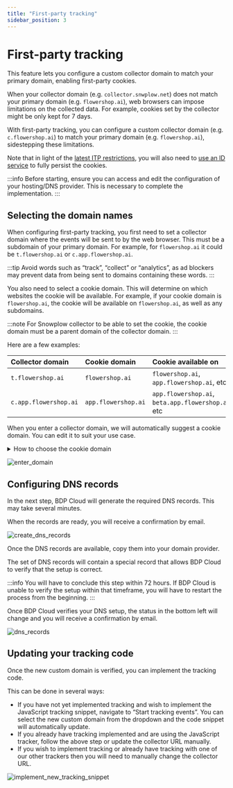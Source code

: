 ```yaml
---
title: "First-party tracking"
sidebar_position: 3
---
```


# First-party tracking
This feature lets you configure a custom collector domain to match your primary domain, enabling first-party cookies.

When your collector domain (e.g. `collector.snwplow.net`) does not match your primary domain (e.g. `flowershop.ai`), web browsers can impose limitations on the collected data. For example, cookies set by the collector might be only kept for 7 days.

With first-party tracking, you can configure a custom collector domain (e.g. `c.flowershop.ai`) to match your primary domain (e.g. `flowershop.ai`), sidestepping these limitations.

Note that in light of the [latest ITP restrictions](https://webkit.org/tracking-prevention/#cname-and-third-party-ip-address-cloaking-defense), you will also need to [use an ID service](/docs/collecting-data/collecting-from-own-applications/javascript-trackers/web-tracker/browsers/index.md#itp-mitigation) to fully persist the cookies.

:::info
Before starting, ensure you can access and edit the configuration of your hosting/DNS provider. This is necessary to complete the implementation.
:::

## Selecting the domain names
When configuring first-party tracking, you first need to set a collector domain where the events will be sent to by the web browser. This must be a subdomain of your primary domain. For example, for `flowershop.ai` it could be `t.flowershop.ai` or `c.app.flowershop.ai`.

:::tip
Avoid words such as “track”, “collect” or “analytics”, as ad blockers may prevent data from being sent to domains containing these words.
:::

You also need to select a cookie domain. This will determine on which websites the cookie will be available. For example, if your cookie domain is `flowershop.ai`, the cookie will be available on `flowershop.ai`, as well as any subdomains.

:::note
For Snowplow collector to be able to set the cookie, the cookie domain must be a parent domain of the collector domain.
:::

Here are a few examples:

| Collector domain      | Cookie domain       | Cookie available on                            |
|:----------------------|:--------------------|:-----------------------------------------------|
| `t.flowershop.ai`     | `flowershop.ai`     | `flowershop.ai`, <br/> `app.flowershop.ai`, etc          |
| `c.app.flowershop.ai` | `app.flowershop.ai` | `app.flowershop.ai`, <br/> `beta.app.flowershop.ai`, etc |


When you enter a collector domain, we will automatically suggest a cookie domain. You can edit it to suit your use case.

<details>
<summary>How to choose the cookie domain</summary>

Setting the cookie domain to your primary domain has the benefit of allowing you to track users across any subdomains.
For example, a cookie domain of `flowershop.ai` would work across all the following subdomains (and would allow you to track the same user ids):

- `docs.flowershop.ai`
- `app.flowershop.ai`
- `test.app.flowershop.ai`
- `flowershop.ai`

In some cases, you may wish to separate the tracking of user behaviour for different subdomains.

For example, if you own both `gardening.primary-domain.co.uk` and `insurance.primary-domain.co.uk` and only want to track users on `gardening.primary-domain.co.uk`, you can select that as your cookie domain and `c.gardening.primary-domain.co.uk` as your collector domain.
</details>

![enter_domain](images/Screenshot_enter_domain.png)

## Configuring DNS records
In the next step, BDP Cloud will generate the required DNS records. This may take several minutes.

When the records are ready, you will receive a confirmation by email.

![create_dns_records](images/Screenshot_create_dns_records.png)

Once the DNS records are available, copy them into your domain provider.

The set of DNS records will contain a special record that allows BDP Cloud to verify that the setup is correct.

:::info
You will have to conclude this step within 72 hours. If BDP Cloud is unable to verify the setup within that timeframe, you will have to restart the process from the beginning.
:::

Once BDP Cloud verifies your DNS setup, the status in the bottom left will change and you will receive a confirmation by email.

![dns_records](images/Screenshot_dns_records.png)

## Updating your tracking code

Once the new custom domain is verified, you can implement the tracking code.

This can be done in several ways:

- If you have not yet implemented tracking and wish to implement the JavaScript tracking snippet, navigate to “Start tracking events”. You can select the new custom domain from the dropdown and the code snippet will automatically update.
- If you already have tracking implemented and are using the JavaScript tracker, follow the above step or update the collector URL manually.
- If you wish to implement tracking or already have tracking with one of our other trackers then you will need to manually change the collector URL.

![implement_new_tracking_snippet](images/Screenshot_implement_new_tracking_snippet.png)
